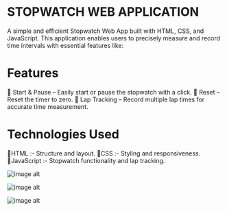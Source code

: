 # STOPWATCH WEB APPLICATION
A simple and efficient Stopwatch Web App built with HTML, CSS, and JavaScript. This application enables users to precisely measure and record time intervals with essential features like:

# Features
  🔹 Start & Pause – Easily start or pause the stopwatch with a click.
  🔹 Reset – Reset the timer to zero.
  🔹 Lap Tracking – Record multiple lap times for accurate time measurement.

# Technologies Used
  🔹HTML :- Structure and layout.
  🔹CSS :- Styling and responsiveness.
  🔹JavaScript :- Stopwatch functionality and lap tracking.

![image alt](https://github.com/snigdha-samanta/SCT_WD_2/blob/main/Screenshot%202025-02-15%20202255.png?raw=true)

![image alt](https://github.com/snigdha-samanta/SCT_WD_2/blob/main/Screenshot%202025-02-15%20202320.png?raw=true)

![image alt](https://github.com/snigdha-samanta/SCT_WD_2/blob/main/Screenshot%202025-02-15%20202255.png?raw=true)

